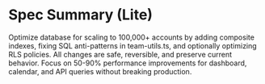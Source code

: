# Spec Summary (Lite)

Optimize database for scaling to 100,000+ accounts by adding composite indexes, fixing SQL anti-patterns in team-utils.ts, and optionally optimizing RLS policies. All changes are safe, reversible, and preserve current behavior. Focus on 50-90% performance improvements for dashboard, calendar, and API queries without breaking production.
